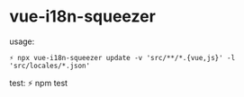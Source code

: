 # vue-i18n-squeezer

usage: 

    ⚡ npx vue-i18n-squeezer update -v 'src/**/*.{vue,js}' -l 'src/locales/*.json'

test:
    ⚡ npm test
